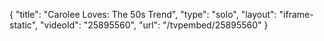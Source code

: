 {
    "title": "Carolee Loves: The 50s Trend",
    "type": "solo",
    "layout": "iframe-static",
    "videoId": "25895560",
    "url": "\/tvpembed\/25895560"
}